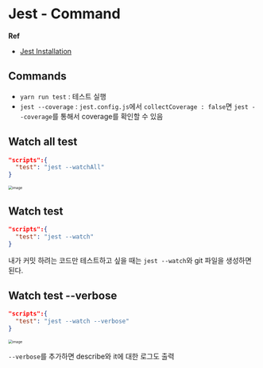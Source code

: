 # Jest - Command

**Ref**

* [Jest Installation](https://jestjs.io/docs/getting-started)

## Commands

* `yarn run test` : 테스트 실행
* `jest --coverage` : `jest.config.js`에서 `collectCoverage : false`면 `jest --coverage`를 통해서 coverage를 확인할 수 있음

## Watch all test

```json
"scripts":{
  "test": "jest --watchAll"
}
```

<img src="https://user-images.githubusercontent.com/92770273/146470527-13b59f8c-dc63-4e13-acc6-2f9b43e463bb.png" alt="image" style="zoom:50%;" />

## Watch test

```json
"scripts":{
  "test": "jest --watch"
}
```

내가 커밋 하려는 코드만 테스트하고 싶을 때는 `jest --watch`와 git 파일을 생성하면 된다.

## Watch test --verbose

```json
"scripts":{
  "test": "jest --watch --verbose"
}
```

<img src="https://user-images.githubusercontent.com/92770273/146473035-1659f875-9504-40f1-b318-075b0d502315.png" alt="image" style="zoom:50%;" />

`--verbose`를 추가하면 describe와 it에 대한 로그도 출력


